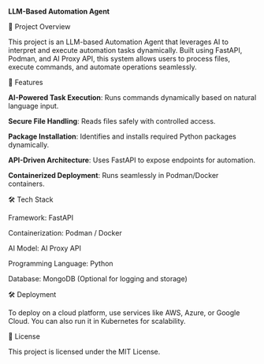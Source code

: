 **LLM-Based Automation Agent**

🚀 Project Overview

This project is an LLM-based Automation Agent that leverages AI to interpret and execute automation tasks dynamically. Built using FastAPI, Podman, and AI Proxy API, this system allows users to process files, execute commands, and automate operations seamlessly.

📌 Features

**AI-Powered Task Execution**: Runs commands dynamically based on natural language input.

**Secure File Handling**: Reads files safely with controlled access.

**Package Installation**: Identifies and installs required Python packages dynamically.

**API-Driven Architecture**: Uses FastAPI to expose endpoints for automation.

**Containerized Deployment**: Runs seamlessly in Podman/Docker containers.

🛠️ Tech Stack

Framework: FastAPI

Containerization: Podman / Docker

AI Model: AI Proxy API

Programming Language: Python

Database: MongoDB (Optional for logging and storage)

🛠️ Deployment

To deploy on a cloud platform, use services like AWS, Azure, or Google Cloud. You can also run it in Kubernetes for scalability.

📜 License

This project is licensed under the MIT License.
